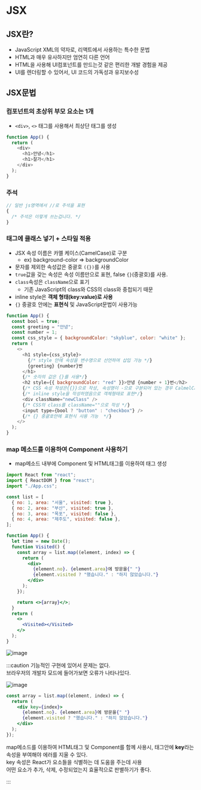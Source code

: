 # JSX

## JSX란?

- JavaScript XML의 약자로, 리액트에서 사용하는 특수한 문법
- HTML과 매우 유사하지만 엄연히 다른 언어
- HTML을 사용해 UI컴포넌트를 만드는것 같은 편리한 개발 경험을 제공
- UI를 렌더링할 수 있어서, UI 코드의 가독성과 유지보수성

## JSX문법

### 컴포넌트의 초상위 부모 요소는 1개

- `<div>`, `<>` 태그를 사용해서 최상단 태그를 생성

```js
function App() {
  return (
    <div>
      <h1>안녕</h1>
      <h1>잘가</h1>
    </div>
  );
}
```

### 주석

```js
// 일반 js영역에서 //로 주석을 표현
{
  /* 주석은 이렇게 쓰는겁니다. */
}
```

### 태그에 클래스 넣기 + 스타일 적용

- JSX 속성 이름은 카멜 케이스(CamelCase)로 구분
  - ex) background-color => backgroundColor
- 문자를 제외한 속성값은 중괄호 `({})`를 사용
- `true`값을 갖는 속성은 속성 이름만으로 표현, false `{}`(중괄호)를 사용.
- `class`속성은 `className`으로 표기
  - 기존 JavaScript의 class와 CSS의 class와 중첩되기 때문
- inline style은 **객체 형태(key:value)로 사용**
- `{}` 중괄호 안에는 **표현식** 및 JavaScript문법이 사용가능

```js
function App() {
  const bool = true;
  const greeting = "안녕";
  const number = 1;
  const css_style = { backgroundColor: "skyblue", color: "white" };
  return (
    <>
      <h1 style={css_style}>
        {/* style 안에 속성을 변수명으로 선언하여 삽입 가능 */}
        {greeting} {number}번
      </h1>
      {/* 숫자의 값은 {}를 사용*/}
      <h2 style={{ backgroundColor: "red" }}>안녕 {number + 1}번</h2>
      {/* CSS 속성 작성은{{}}으로 작성, 속성명이 -으로 구분되어 있는 경우 CalmelCase로 작성*/}
      {/* inline style을 작성하였음으로 객체형태로 표현*/}
      <div className="newClass" />
      {/* CSS의 class를 className=""으로 작성 */}
      <input type={bool ? "button" : "checkbox"} />
      {/* {} 중괄호안에 표현식 사용 가능  */}
    </>
  );
}
```

### map 메소드를 이용하여 Component 사용하기

- map메소드 내부에 Component 및 HTML태그를 이용하여 태그 생성

```jsx
import React from "react";
import { ReactDOM } from "react";
import "./App.css";

const list = [
  { no: 1, area: "서울", visited: true },
  { no: 2, area: "부산", visited: true },
  { no: 3, area: "목포", visited: false },
  { no: 4, area: "제주도", visited: false },
];

function App() {
  let time = new Date();
  function Visited() {
    const array = list.map((element, index) => {
      return (
        <div>
          {element.no}. {element.area}에 방문을{" "}
          {element.visited ? "했습니다." : "하지 않았습니다."}
        </div>
      );
    });

    return <>{array}</>;
  }
  return (
    <>
      <Visited></Visited>
    </>
  );
}
```

![image](https://github.com/JJamVa/JJamVa/assets/80045006/cfbb043d-3cff-43e1-b018-03d7e4b48445)

:::caution
기능적인 구현에 있어서 문제는 없다.<br/>
브라우저의 개발자 모드에 들어가보면 오류가 나타나있다.<br/>

![image](https://github.com/JJamVa/JJamVa/assets/80045006/5c09f401-281f-4c35-985c-8c64f1f2e2c2)

```jsx
const array = list.map((element, index) => {
  return (
    <div key={index}>
      {element.no}. {element.area}에 방문을{" "}
      {element.visited ? "했습니다." : "하지 않았습니다."}
    </div>
  );
});
```

map메소드를 이용하여 HTML태그 및 Component를 함께 사용시, 태그안에 **key**라는 속성을 부여해야 에러를 지울 수 있다.<br/>
key 속성은 React가 요소들을 식별하는 데 도움을 주는데 사용<br/>
어떤 요소가 추가, 삭제, 수정되었는지 효율적으로 판별하기가 좋다.

:::
